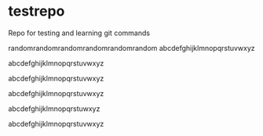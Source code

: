 # testrepo
Repo for testing and learning git commands


randomrandomrandomrandomrandomrandom
abcdefghijklmnopqrstuvwxyz

abcdefghijklmnopqrstuvwxyz

abcdefghijklmnopqrstuvwxyz

abcdefghijklmnopqrstuvwxyz

abcdefghijklmnopqrstuwxyz

abcdefghijklmnopqrstuvwxyz
